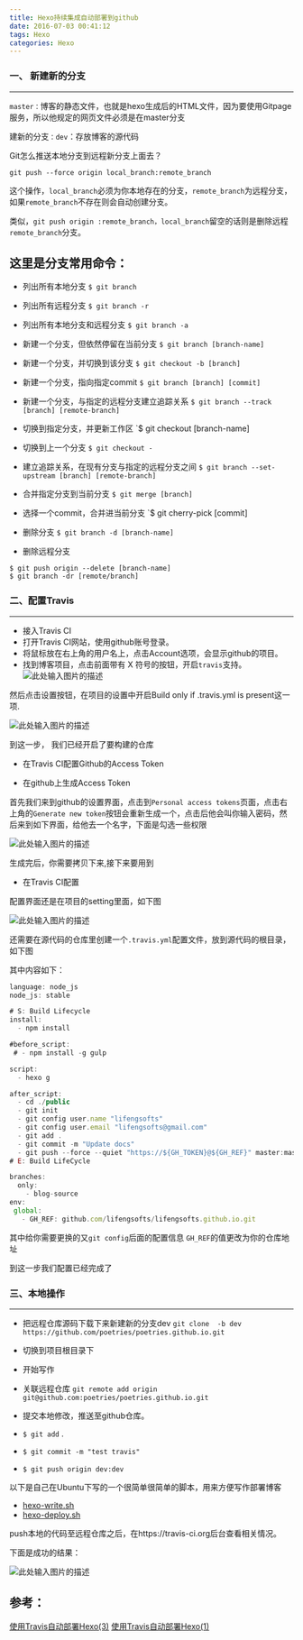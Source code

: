 ```yaml
---
title: Hexo持续集成自动部署到github
date: 2016-07-03 00:41:12
tags: Hexo
categories: Hexo
---
```


### **一、 新建新的分支**
---
<!--more-->
`master：`博客的静态文件，也就是hexo生成后的HTML文件，因为要使用Gitpage服务，所以他规定的网页文件必须是在master分支


建新的分支`：dev`：存放博客的源代码


Git怎么推送本地分支到远程新分支上面去？

`git push --force origin local_branch:remote_branch`

这个操作，`local_branch`必须为你本地存在的分支，`remote_branch`为远程分支，如果`remote_branch`不存在则会自动创建分支。

类似，`git push origin :remote_branch，local_branch`留空的话则是删除远程`remote_branch`分支。


**这里是分支常用命令：**
---


- 列出所有本地分支
`$ git branch`

- 列出所有远程分支
`$ git branch -r`

- 列出所有本地分支和远程分支
`$ git branch -a`

- 新建一个分支，但依然停留在当前分支
`$ git branch [branch-name]`

- 新建一个分支，并切换到该分支
`$ git checkout -b [branch]`

- 新建一个分支，指向指定commit
`$ git branch [branch] [commit]`

- 新建一个分支，与指定的远程分支建立追踪关系
`$ git branch --track [branch] [remote-branch]`

- 切换到指定分支，并更新工作区
`$ git checkout [branch-name]

- 切换到上一个分支
`$ git checkout -`

- 建立追踪关系，在现有分支与指定的远程分支之间
`$ git branch --set-upstream [branch] [remote-branch]`

- 合并指定分支到当前分支
`$ git merge [branch]`

- 选择一个commit，合并进当前分支
`$ git cherry-pick [commit]

- 删除分支
`$ git branch -d [branch-name]`

- 删除远程分支
```
$ git push origin --delete [branch-name]
$ git branch -dr [remote/branch]
```


### **二、配置Travis**
---

- 接入Travis CI
 - 打开Travis CI网站，使用github账号登录。
 - 将鼠标放在右上角的用户名上，点击Account选项，会显示github的项目。
 - 找到博客项目，点击前面带有 X 符号的按钮，开启`travis`支持。
![此处输入图片的描述][1]


然后点击设置按钮，在项目的设置中开启Build only if .travis.yml is present这一项.

![此处输入图片的描述][2]

到这一步， 我们已经开启了要构建的仓库

- 在Travis CI配置Github的Access Token

 - 在github上生成Access Token

首先我们来到github的设置界面，点击到`Personal access tokens`页面，点击右上角的`Generate new token`按钮会重新生成一个，点击后他会叫你输入密码，然后来到如下界面，给他去一个名字，下面是勾选一些权限

![此处输入图片的描述][3]
 
 生成完后，你需要拷贝下来,接下来要用到
 
 - 在Travis CI配置

配置界面还是在项目的setting里面，如下图

![此处输入图片的描述][4]

还需要在源代码的仓库里创建一个`.travis.yml`配置文件，放到源代码的根目录，如下图
  
其中内容如下：

```javascript
language: node_js
node_js: stable

# S: Build Lifecycle
install:
  - npm install

#before_script:
 # - npm install -g gulp

script:
  - hexo g

after_script:
  - cd ./public
  - git init
  - git config user.name "lifengsofts"
  - git config user.email "lifengsofts@gmail.com"
  - git add .
  - git commit -m "Update docs"
  - git push --force --quiet "https://${GH_TOKEN}@${GH_REF}" master:master
# E: Build LifeCycle

branches:
  only:
    - blog-source
env:
 global:
   - GH_REF: github.com/lifengsofts/lifengsofts.github.io.git

```


其中给你需要更换的又`git config`后面的配置信息
`GH_REF`的值更改为你的仓库地址

到这一步我们配置已经完成了

### **三、本地操作**
---

- 把远程仓库源码下载下来新建新的分支dev  `git clone  -b dev https://github.com/poetries/poetries.github.io.git `
- 切换到项目根目录下
- 开始写作
- 关联远程仓库 `git remote add origin git@github.com:poetries/poetries.github.io.git`
- 提交本地修改，推送至github仓库。

- `$ git add` .
- `$ git commit -m "test travis"`
- `$ git push origin dev:dev`


以下是自己在Ubuntu下写的一个很简单很简单的脚本，用来方便写作部署博客

- [hexo-write.sh](https://github.com/poetries/poetries.github.io/blob/dev/hexo-write.sh)
- [hexo-deploy.sh](https://github.com/poetries/poetries.github.io/blob/dev/hexo-deploy.sh)


push本地的代码至远程仓库之后，在https://travis-ci.org后台查看相关情况。

下面是成功的结果：

![此处输入图片的描述][5]


**参考：**
---

[使用Travis自动部署Hexo(3)][6]
[使用Travis自动部署Hexo(1)][7]


  [1]: http://upload-images.jianshu.io/upload_images/1152636-241d2155adb0eb9c.png?imageMogr2/auto-orient/strip%7CimageView2/2/w/1240
  [2]: http://seayxu.github.io/static/images/hexo-with-travisci-setting.jpg
  [3]: http://upload-images.jianshu.io/upload_images/1152636-a16de8c027bf5091.png?imageMogr2/auto-orient/strip%7CimageView2/2/w/1240
  [4]: http://upload-images.jianshu.io/upload_images/1152636-9ba41b1ba943f624.png?imageMogr2/auto-orient/strip%7CimageView2/2/w/1240
  [5]: http://upload-images.jianshu.io/upload_images/1628444-3fa39b6aab6aefc7.png?imageMogr2/auto-orient/strip%7CimageView2/2/w/1240
  [6]: http://www.jianshu.com/p/fff7b3384f46#
  [7]: http://www.jianshu.com/p/7f05b452fd3a#
